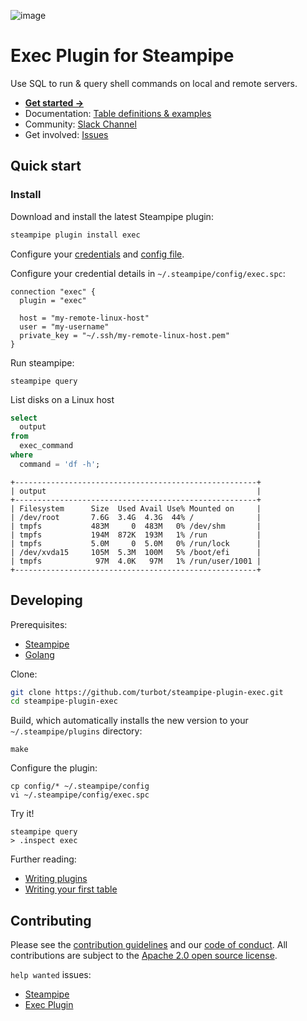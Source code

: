 ![image](https://hub.steampipe.io/images/plugins/turbot/exec-social-graphic.png)

# Exec Plugin for Steampipe

Use SQL to run & query shell commands on local and remote servers.

- **[Get started →](https://hub.steampipe.io/plugins/turbot/exec)**
- Documentation: [Table definitions & examples](https://hub.steampipe.io/plugins/turbot/exec/tables)
- Community: [Slack Channel](https://steampipe.io/community/join)
- Get involved: [Issues](https://github.com/turbot/steampipe-plugin-exec/issues)

## Quick start

### Install

Download and install the latest Steampipe plugin:

```bash
steampipe plugin install exec
```

Configure your [credentials](https://hub.steampipe.io/plugins/turbot/exec#credentials) and [config file](https://hub.steampipe.io/plugins/turbot/exec#configuration).

Configure your credential details in `~/.steampipe/config/exec.spc`:

```hcl
connection "exec" {
  plugin = "exec"

  host = "my-remote-linux-host"
  user = "my-username"
  private_key = "~/.ssh/my-remote-linux-host.pem"
}
```

Run steampipe:

```shell
steampipe query
```

List disks on a Linux host

```sql
select
  output
from
  exec_command 
where
  command = 'df -h';
```

```
+------------------------------------------------------+
| output                                               |
+------------------------------------------------------+
| Filesystem      Size  Used Avail Use% Mounted on     |
| /dev/root       7.6G  3.4G  4.3G  44% /              |
| tmpfs           483M     0  483M   0% /dev/shm       |
| tmpfs           194M  872K  193M   1% /run           |
| tmpfs           5.0M     0  5.0M   0% /run/lock      |
| /dev/xvda15     105M  5.3M  100M   5% /boot/efi      |
| tmpfs            97M  4.0K   97M   1% /run/user/1001 |
+------------------------------------------------------+
```

## Developing

Prerequisites:

- [Steampipe](https://steampipe.io/downloads)
- [Golang](https://golang.org/doc/install)

Clone:

```sh
git clone https://github.com/turbot/steampipe-plugin-exec.git
cd steampipe-plugin-exec
```

Build, which automatically installs the new version to your `~/.steampipe/plugins` directory:

```
make
```

Configure the plugin:

```
cp config/* ~/.steampipe/config
vi ~/.steampipe/config/exec.spc
```

Try it!

```
steampipe query
> .inspect exec
```

Further reading:

- [Writing plugins](https://steampipe.io/docs/develop/writing-plugins)
- [Writing your first table](https://steampipe.io/docs/develop/writing-your-first-table)

## Contributing

Please see the [contribution guidelines](https://github.com/turbot/steampipe/blob/main/CONTRIBUTING.md) and our [code of conduct](https://github.com/turbot/steampipe/blob/main/CODE_OF_CONDUCT.md). All contributions are subject to the [Apache 2.0 open source license](https://github.com/turbot/steampipe-plugin-exec/blob/main/LICENSE).

`help wanted` issues:

- [Steampipe](https://github.com/turbot/steampipe/labels/help%20wanted)
- [Exec Plugin](https://github.com/turbot/steampipe-plugin-exec/labels/help%20wanted)
